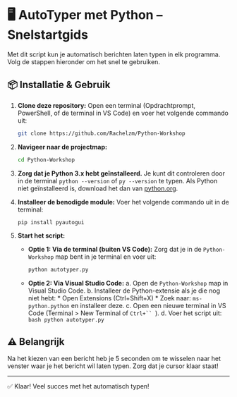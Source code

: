 # 🖥️ AutoTyper met Python – Snelstartgids

Met dit script kun je automatisch berichten laten typen in elk programma. Volg de stappen hieronder om het snel te gebruiken.

## 📦 Installatie & Gebruik

1.  **Clone deze repository:**
    Open een terminal (Opdrachtprompt, PowerShell, of de terminal in VS Code) en voer het volgende commando uit:
    ```bash
    git clone https://github.com/Rachelzm/Python-Workshop
    ```

2.  **Navigeer naar de projectmap:**
    ```bash
    cd Python-Workshop
    ```

3.  **Zorg dat je Python 3.x hebt geïnstalleerd.**
    Je kunt dit controleren door in de terminal `python --version` of `py --version` te typen. Als Python niet geïnstalleerd is, download het dan van [python.org](https://www.python.org/downloads/).

4.  **Installeer de benodigde module:**
    Voer het volgende commando uit in de terminal:
    ```bash
    pip install pyautogui
    ```

5.  **Start het script:**

    *   **Optie 1: Via de terminal (buiten VS Code):**
        Zorg dat je in de `Python-Workshop` map bent in je terminal en voer uit:
        ```bash
        python autotyper.py
        ```

    *   **Optie 2: Via Visual Studio Code:**
        a.  Open de `Python-Workshop` map in Visual Studio Code.
        b.  Installeer de Python-extensie als je die nog niet hebt:
            *   Open Extensions (Ctrl+Shift+X)
            *   Zoek naar: `ms-python.python` en installeer deze.
        c.  Open een nieuwe terminal in VS Code (Terminal > New Terminal of `Ctrl+`` `).
        d.  Voer het script uit:
            ```bash
            python autotyper.py
            ```

## ⚠️ Belangrijk

Na het kiezen van een bericht heb je 5 seconden om te wisselen naar het venster waar je het bericht wil laten typen. Zorg dat je cursor klaar staat!

---

✅ Klaar! Veel succes met het automatisch typen!
